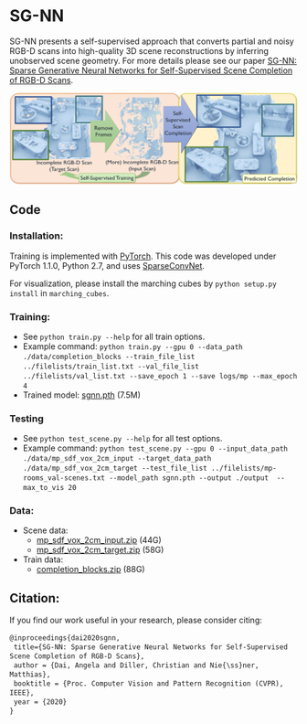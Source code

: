 # SG-NN

SG-NN presents a self-supervised approach that converts partial and noisy RGB-D scans into high-quality 3D scene reconstructions by inferring unobserved scene geometry. For more details please see our paper [
SG-NN: Sparse Generative Neural Networks for Self-Supervised Scene Completion of RGB-D Scans](https://arxiv.org/pdf/1912.00036.pdf).

[<img src="sgnn.jpg">](https://arxiv.org/abs/1912.00036)


## Code
### Installation:  
Training is implemented with [PyTorch](https://pytorch.org/). This code was developed under PyTorch 1.1.0, Python 2.7, and uses [SparseConvNet](https://github.com/facebookresearch/SparseConvNet).

For visualization, please install the marching cubes by `python setup.py install` in `marching_cubes`.

### Training:  
* See `python train.py --help` for all train options. 
* Example command: `python train.py --gpu 0 --data_path ./data/completion_blocks --train_file_list ../filelists/train_list.txt --val_file_list ../filelists/val_list.txt --save_epoch 1 --save logs/mp --max_epoch 4`
* Trained model: [sgnn.pth](http://kaldir.vc.in.tum.de/adai/SGNN/sgnn.pth) (7.5M)

### Testing
* See `python test_scene.py --help` for all test options. 
* Example command: `python test_scene.py --gpu 0 --input_data_path ./data/mp_sdf_vox_2cm_input --target_data_path ./data/mp_sdf_vox_2cm_target --test_file_list ../filelists/mp-rooms_val-scenes.txt --model_path sgnn.pth --output ./output  --max_to_vis 20`

### Data:
* Scene data: 
  - [mp_sdf_vox_2cm_input.zip](http://kaldir.vc.in.tum.de/adai/SGNN/mp_sdf_vox_2cm_input.zip) (44G)
  - [mp_sdf_vox_2cm_target.zip](http://kaldir.vc.in.tum.de/adai/SGNN/mp_sdf_vox_2cm_target.zip) (58G)
* Train data:
  - [completion_blocks.zip](http://kaldir.vc.in.tum.de/adai/SGNN/completion_blocks.zip) (88G)

## Citation:  
If you find our work useful in your research, please consider citing:
```
@inproceedings{dai2020sgnn,
 title={SG-NN: Sparse Generative Neural Networks for Self-Supervised Scene Completion of RGB-D Scans},
 author = {Dai, Angela and Diller, Christian and Nie{\ss}ner, Matthias},
 booktitle = {Proc. Computer Vision and Pattern Recognition (CVPR), IEEE},
 year = {2020}
}
```
